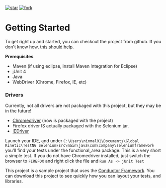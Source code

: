 [![star](http://github-svg-buttons.herokuapp.com/star.svg?user=ddavison&repo=getting-started-with-selenium)](http://github.com/ddavison/getting-started-with-selenium)
[![fork](http://github-svg-buttons.herokuapp.com/fork.svg?user=ddavison&repo=getting-started-with-selenium)](http://github.com/ddavison/getting-started-with-selenium/fork)

# Getting Started
To get right up and started, you can checkout the project from github. If you don't know how, [this should help](http://git-scm.com/book/en/Git-Basics-Getting-a-Git-Repository).

**Prerequisites**
- Maven (if using eclipse, install Maven Integration for Eclipse)
- jUnit 4
- Java
- WebDriver (Chrome, Firefox, IE, etc)

### Drivers
Currently, not all drivers are not packaged with this project, but they may be in the future!
- [Chromedriver](http://chromedriver.storage.googleapis.com/index.html) (now is packaged with the project)
- Firefox driver IS actually packaged with the Selenium jar.
- [IEDriver](https://code.google.com/p/selenium/downloads/list)

Launch your IDE, and under ```C:\Users\ninmal01\Documents\Global Kinetic\TestNG Selenium\src\main\java\com\company\seleniumframework``` you'll find your tests under the functional_area package.  This is a very short a simple test. 
If you do not have Chromedriver installed, just switch the browser to ```FIREFOX``` and right click the file and ```Run As -> jUnit Test```

This project is a sample project that uses the [Conductor Framework](http://conductor.ddavison.io).  You can download this project to see quickly how you can layout your tests, and libraries.
